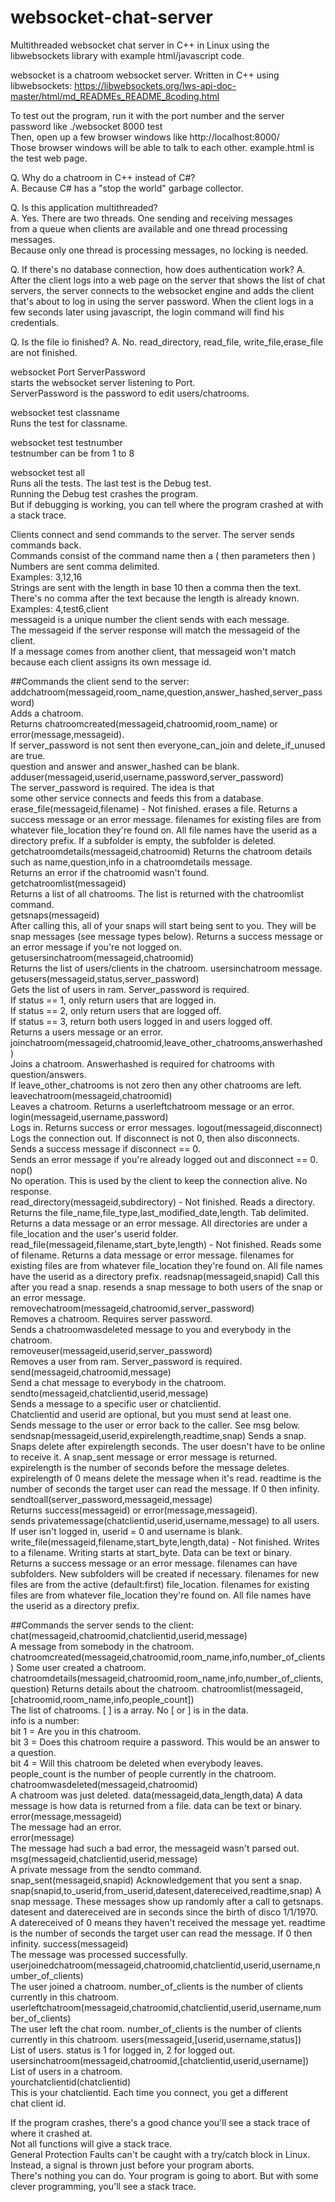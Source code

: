# websocket-chat-server
Multithreaded websocket chat server in C++ in Linux using the libwebsockets library with example html/javascript code.

websocket is a chatroom websocket server.
Written in C++ using libwebsockets: 
https://libwebsockets.org/lws-api-doc-master/html/md_READMEs_README_8coding.html

To test out the program, run it with the port number and the server password like ./websocket 8000 test  
Then, open up a few browser windows like http://localhost:8000/  
Those browser windows will be able to talk to each other. example.html is the test web page.

Q. Why do a chatroom in C++ instead of C#?  
A. Because C# has a "stop the world" garbage collector.  

Q. Is this application multithreaded?  
A. Yes. There are two threads. One sending and receiving messages  
   from a queue when clients are available and one thread processing messages.  
   Because only one thread is processing messages, no locking is needed.
   
Q. If there's no database connection, how does authentication work?
A. After the client logs into a web page on the server that shows the list
   of chat servers, the server connects to the websocket engine and adds
   the client that's about to log in using the server password. When the
   client logs in a few seconds later using javascript, the login command
   will find his credentials.

Q. Is the file io finished?
A. No. read_directory, read_file, write_file,erase_file are not finished.

websocket Port ServerPassword  
	starts the websocket server listening to Port.  
	ServerPassword is the password to edit users/chatrooms.  

websocket test classname  
	Runs the test for classname.  

websocket test testnumber  
	testnumber can be from 1 to 8  

websocket test all  
	Runs all the tests. The last test is the Debug test.   
  Running the Debug test crashes the program.  
  But if debugging is working, you can tell where the program crashed at with a stack trace.  
	
Clients connect and send commands to the server. The server sends commands back.  
Commands consist of the command name then a ( then parameters then )  
Numbers are sent comma delimited.   
Examples: 3,12,16  
Strings are sent with the length in base 10 then a comma then the text.  
There's no comma after the text because the length is already known.  
Examples: 4,test6,client  
messageid is a unique number the client sends with each message.  
The messageid if the server response will match the messageid of the client.  
If a message comes from another client, that messageid won't match  
because each client assigns its own message id.  

##Commands the client send to the server:  
	addchatroom(messageid,room_name,question,answer_hashed,server_password)  
		Adds a chatroom.  
		Returns chatroomcreated(messageid,chatroomid,room_name) or error(message,messageid).  
		If server_password is not sent then everyone_can_join and delete_if_unused are true.  
		question and answer and answer_hashed can be blank.  
	adduser(messageid,userid,username,password,server_password)  
		The server_password is required. The idea is that   
		some other service connects and feeds this from a database.  
	erase_file(messageid,filename) - Not finished.
	    erases a file. Returns a success message or an error message.
	    filenames for existing files are from whatever file_location they're found on.
	    All file names have the userid as a directory prefix.
	    If a subfolder is empty, the subfolder is deleted.
	getchatroomdetails(messageid,chatroomid)
		Returns the chatroom details such as name,question,info in a chatroomdetails message.  
		Returns an error if the chatroomid wasn't found.  
	getchatroomlist(messageid)  
		Returns a list of all chatrooms. The list is returned with the chatroomlist command.	
	getsnaps(messageid)		
		After calling this, all of your snaps will start being sent to you.
		They will be snap messages (see message types below).
		Returns a success message or an error message if you're not logged on.
	getusersinchatroom(messageid,chatroomid)  
		Returns the list of users/clients in the chatroom. usersinchatroom message.  
	getusers(messageid,status,server_password)  
		Gets the list of users in ram. Server_password is required.  
		If status == 1, only return users that are logged in.  
		If status == 2, only return users that are logged off.  
		If status == 3, return both users logged in and users logged off.  
		Returns a users message or an error.  
	joinchatroom(messageid,chatroomid,leave_other_chatrooms,answerhashed)  
		Joins a chatroom. Answerhashed is required for chatrooms with question/answers.  
		If leave_other_chatrooms is not zero then any other chatrooms are left.  
	leavechatroom(messageid,chatroomid)  
		Leaves a chatroom. Returns a userleftchatroom message or an error.  
	login(messageid,username,password)  
		Logs in. Returns success or error messages.
	logout(messageid,disconnect)  
		Logs the connection out. If disconnect is not 0, then also disconnects.  
		Sends a success message if disconnect == 0.  
		Sends an error message if you're already logged out and disconnect == 0.  
	nop()  
		No operation. This is used by the client to keep the connection alive. No response.  
	read_directory(messageid,subdirectory) - Not finished.
	    Reads a directory. Returns the file_name,file_type,last_modified_date,length.
	    Tab delimited. Returns a data message or an error message.
	    All directories are under a file_location and the user's userid folder.	    
	read_file(messageid,filename,start_byte,length) - Not finished.
	    Reads some of filename. Returns a data message or error message.
	    filenames for existing files are from whatever file_location they're found on.
	    All file names have the userid as a directory prefix.
	readsnap(messageid,snapid)
		Call this after you read a snap.
		resends a snap message to both users of the snap or an error message.
	removechatroom(messageid,chatroomid,server_password)  
		Removes a chatroom. Requires server password.  
		Sends a chatroomwasdeleted message to you and everybody in the chatroom.  
	removeuser(messageid,userid,server_password)  
		Removes a user from ram. Server_password is required.  
	send(messageid,chatroomid,message)  
		Send a chat message to everybody in the chatroom.  
	sendto(messageid,chatclientid,userid,message)  
		Sends a message to a specific user or chatclientid.  
		Chatclientid and userid are optional, but you must send at least one.  
		Sends message to the user or error back to the caller. See msg below.  
	sendsnap(messageid,userid,expirelength,readtime,snap)
		Sends a snap. Snaps delete after expirelength seconds.
		The user doesn't have to be online to receive it.
		A snap_sent message or error message is returned.
		expirelength is the number of seconds before the message deletes. 
		expirelength of 0 means delete the message when it's read.
		readtime is the number of seconds the target user can read the message. If 0 then infinity.
	sendtoall(server_password,messageid,message)  
		Returns success(messageid) or error(message,messageid).  
		sends privatemessage(chatclientid,userid,username,message) to all users.  
		If user isn't logged in, userid = 0 and username is blank.  
	write_file(messageid,filename,start_byte,length,data) - Not finished.
	    Writes to a filename. Writing starts at start_byte. Data can be text or binary.
	    Returns a success message or an error message.
	    filenames can have subfolders. New subfolders will be created if necessary.
	    filenames for new files are from the active (default:first) file_location. 
	    filenames for existing files are from whatever file_location they're found on.
	    All file names have the userid as a directory prefix.
	
	
##Commands the server sends to the client:  
	chat(messageid,chatroomid,chatclientid,userid,message)  
		A message from somebody in the chatroom.  
	chatroomcreated(messageid,chatroomid,room_name,info,number_of_clients)
		Some user created a chatroom.  
	chatroomdetails(messageid,chatroomid,room_name,info,number_of_clients,question)
		Returns details about the chatroom.
	chatroomlist(messageid,[chatroomid,room_name,info,people_count])  
		The list of chatrooms. [ ] is a array. No [ or ] is in the data.  
		info is a number:  
			bit 1 = Are you in this chatroom.  
			bit 3 = Does this chatroom require a password. This would be an answer to a question.  
			bit 4 = Will this chatroom be deleted when everybody leaves.  
		people_count is the number of people currently in the chatroom.
	chatroomwasdeleted(messageid,chatroomid)  
		A chatroom was just deleted. 
	data(messageid,data_length,data)
	    A data message is how data is returned from a file. data can be text or binary.
	error(message,messageid)  
		The message had an error.  
	error(message)  
		The message had such a bad error, the messageid wasn't parsed out.  
	msg(messageid,chatclientid,userid,message)  
		A private message from the sendto command.  
	snap_sent(messageid,snapid)
		Acknowledgement that you sent a snap.
	snap(snapid,to_userid,from_userid,datesent,datereceived,readtime,snap)
		A snap message. These messages show up randomly after a call to getsnaps.
		datesent and datereceived are in seconds since the birth of disco 1/1/1970.
		A datereceived of 0 means they haven't received the message yet.
		readtime is the number of seconds the target user can read the message. If 0 then infinity.
	success(messageid)  
		The message was processed successfully.  
	userjoinedchatroom(messageid,chatroomid,chatclientid,userid,username,number_of_clients)  
		The user joined a chatroom. number_of_clients is the number of clients currently in this chatroom.
	userleftchatroom(messageid,chatroomid,chatclientid,userid,username,number_of_clients)  
		The user left the chat room. number_of_clients is the number of clients currently in this chatroom.
	users(messageid,[userid,username,status])  
		List of users. status is 1 for logged in, 2 for logged out.  
	usersinchatroom(messageid,chatroomid,[chatclientid,userid,username])  
		List of users in a chatroom.  
	yourchatclientid(chatclientid)  
		This is your chatclientid. Each time you connect, you get a different  
		chat client id.  
	
If the program crashes, there's a good chance you'll see a stack trace of where it crashed at.   
Not all functions will give a stack trace.  
General Protection Faults can't be caught with a try/catch block in Linux. Instead, a signal is thrown just before your program aborts.  
There's nothing you can do. Your program is going to abort. But with some clever programming, you'll see a stack trace.  
